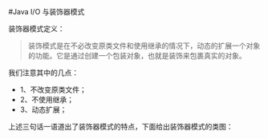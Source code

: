 #Java I/O 与装饰器模式

装饰器模式定义：

>装饰模式是在不必改变原类文件和使用继承的情况下，动态的扩展一个对象的功能。它是通过创建一个包装对象，也就是装饰来包裹真实的对象。

我们注意其中的几点：
*    1、不改变原类文件；
*    2、不使用继承；
*    3、动态扩展；

上述三句话一语道出了装饰器模式的特点，下面给出装饰器模式的类图：

